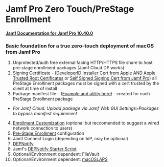 # Jamf Pro Zero Touch/PreStage Enrollment
#### [Jamf Documentation for Jamf Pro 10.40.0](https://docs.jamf.com/10.40.0/jamf-pro/documentation/Computer_PreStage_Enrollments.html)

### Basic foundation for a true zero-touch deployment of macOS from Jamf Pro
1. Unprotected/auth free external facing HTTP/HTTPS file share to host pre-stage enrollment packages (Jamf Cloud DP works)
2. Signing Certificate - ([DeveloperID Installer Cert from Apple](https://docs.jamf.com/technical-articles/Obtaining_an_Installer_Certificate_from_Apple.html) AND [Apple Trusted Root Certificates](https://support.apple.com/en-us/HT209143) or [Self Signed Signing Cert from Jamf Pro](https://docs.jamf.com/technical-articles/Creating_a_Signing_Certificate_Using_Jamf_Pros_Built-in_CA_to_Use_for_Signing_Configuration_Profiles_and_Packages.html)) all PreStage Enrollment packages must be signed with a cert trusted by the client at time of install
3. Package manifest file - ([Example and utility here](https://github.com/scriptsandthings/Jamf_things/tree/master/Documentation/Jamf%20Pro/Zero%20Touch%20Deployment/Manifest%20Files)) - created for each PreStage Enrollment package 
- *For Jamf Cloud: Upload package via Jamf Web GUI Settings>Packages to bypass manifest requirement*
4. [Enrollment Customization](https://docs.jamf.com/10.40.0/jamf-pro/documentation/Enrollment_Customization_Settings.html#ID-0000a9bc) (optional but reccomended to suggest a wired network connection to users)
5. [Pre-Stage Enrollment](https://docs.jamf.com/10.40.0/jamf-pro/documentation/Computer_PreStage_Enrollments.html) configuration
6. Jamf Connect Login (depending on IdP, may be optional)
7. [DEPNotify](https://gitlab.com/Mactroll/DEPNotify)
8. Jamf's [DEPNotify Starter Script](https://github.com/jamf/DEPNotify-Starter)
9. Optional/Environment dependent: FileVault
10. Optional/Environment dependent: [macOSLAPS](https://github.com/joshua-d-miller/macOSLAPS)
